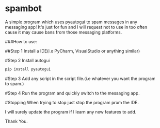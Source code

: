 # spambot
A simple program which uses pyautogui to spam messages in any messaging app! It's just for fun and I will request not to use in too often cause it may cause bans from those messaging platforms. 

###How to use:

##Step 1 
Install a IDE(i.e PyCharm, VisualStudio or anything similar)

#Step 2
Install autogui
```cmd 
pip install pyautogui
```
#Step 3
Add any script in the script file.(i.e whatever you want the program to spam.)

#Step 4
Run the program and quickly switch to the messaging app.

#Stopping
When trying to stop just stop the program prom the IDE.

I will surely update the program if I learn any new features to add.

Thank You.
